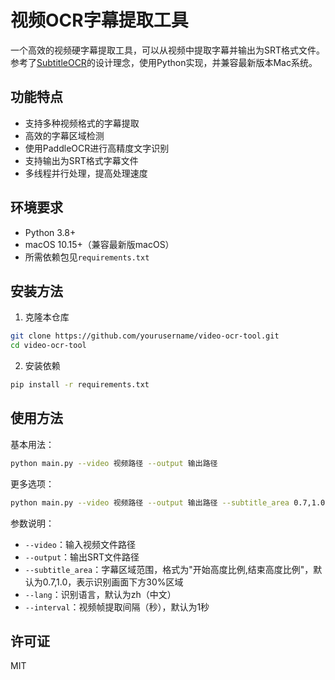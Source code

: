 # 视频OCR字幕提取工具

一个高效的视频硬字幕提取工具，可以从视频中提取字幕并输出为SRT格式文件。参考了[SubtitleOCR](https://github.com/nhjydywd/SubtitleOCR)的设计理念，使用Python实现，并兼容最新版本Mac系统。

## 功能特点

- 支持多种视频格式的字幕提取
- 高效的字幕区域检测
- 使用PaddleOCR进行高精度文字识别
- 支持输出为SRT格式字幕文件
- 多线程并行处理，提高处理速度

## 环境要求

- Python 3.8+
- macOS 10.15+（兼容最新版macOS）
- 所需依赖包见`requirements.txt`

## 安装方法

1. 克隆本仓库
```bash
git clone https://github.com/yourusername/video-ocr-tool.git
cd video-ocr-tool
```

2. 安装依赖
```bash
pip install -r requirements.txt
```

## 使用方法

基本用法：
```bash
python main.py --video 视频路径 --output 输出路径
```

更多选项：
```bash
python main.py --video 视频路径 --output 输出路径 --subtitle_area 0.7,1.0 --lang zh --interval 1
```

参数说明：
- `--video`：输入视频文件路径
- `--output`：输出SRT文件路径
- `--subtitle_area`：字幕区域范围，格式为"开始高度比例,结束高度比例"，默认为0.7,1.0，表示识别画面下方30%区域
- `--lang`：识别语言，默认为zh（中文）
- `--interval`：视频帧提取间隔（秒），默认为1秒

## 许可证

MIT